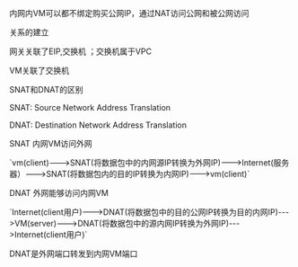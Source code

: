 内网内VM可以都不绑定购买公网IP，通过NAT访问公网和被公网访问

关系的建立

网关关联了EIP,交换机 ；交换机属于VPC

VM关联了交换机

SNAT和DNAT的区别

SNAT: Source Network Address Translation

DNAT: Destination Network Address Translation

SNAT 内网VM访问外网

\`vm(client)--->SNAT(将数据包中的内网源IP转换为外网IP)--->Internet(服务器）--->SNAT(将数据包内的目的IP转换为内网IP)--->vm(client)\`

DNAT 外网能够访问内网VM

\`Internet(client用户)--->DNAT(将数据包中的目的公网IP转换为目的内网IP)--->VM(server)--->DNAT(将数据包中的源内网IP转换为外网IP)--->Internet(client用户)\`

DNAT是外网端口转发到内网VM端口